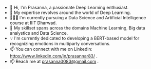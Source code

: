 - 👋 Hi, I'm Prasanna, a passionate Deep Learning enthusiast.
- 👀 My expertise revolves around the world of Deep Learning.
- 🧑🏻‍💻 I'm currently pursuing a Data Science and Artificial Intelligence course at IIIT Dharwad.
- 🌱 My skillset spans across the domains Machine Learning, Big data analystics and Data Science.
- 💡 I'm currently dedicated to developing a BERT-based model for recognizing emotions in multiparty conversations.
- 📫 You can connect with me on LinkedIn: https://www.linkedin.com/in/prasannar83/ .
- 📫 Reach me at prasanna0083@gmail.com .

<!---
83here/83here is a ✨ special ✨ repository because its `README.md` (this file) appears on your GitHub profile.
You can click the Preview link to take a look at your changes.
--->
